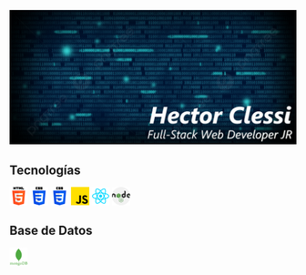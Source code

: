 ![](https://github.com/hectorc2907/hectorc2907/blob/dev/img/fondoimg.PNG)

## Tecnologías

<div>
  <img src="https://github.com/hectorc2907/hectorc2907/blob/dev/img/iconosTecnologias/html.png" width="32" height="32">
  <img src="https://github.com/hectorc2907/hectorc2907/blob/dev/img/iconosTecnologias/css.png" width="32" height="32">
  <img src="https://github.com/hectorc2907/hectorc2907/blob/dev/img/iconosTecnologias/css.png" width="32" height="32">
  <img src="https://github.com/hectorc2907/hectorc2907/blob/dev/img/iconosTecnologias/JavaScript.png" width="32" height="32">
  <img src="https://github.com/hectorc2907/hectorc2907/blob/dev/img/iconosTecnologias/React.png" width="32" height="32">
  <img src="https://github.com/hectorc2907/hectorc2907/blob/dev/img/iconosTecnologias/Node.png" width="32" height="32">
</div>

## Base de Datos

<div>
  <img src="https://github.com/hectorc2907/hectorc2907/blob/dev/img/iconosTecnologias/MongoDB.png" width="32" height="32">
</div>